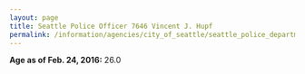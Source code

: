 ```yaml
---
layout: page
title: Seattle Police Officer 7646 Vincent J. Hupf
permalink: /information/agencies/city_of_seattle/seattle_police_department/copbook/7646/
---
```


**Age as of Feb. 24, 2016:** 26.0
